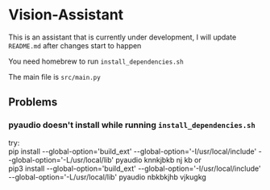 # Vision-Assistant

This is an assistant that is currently under development,
I will update `README.md` after changes start to happen

You need homebrew to run `install_dependencies.sh`

The main file is `src/main.py`

## Problems

### pyaudio doesn't install while running `install_dependencies.sh`

try:  
        pip install --global-option='build_ext' --global-option='-I/usr/local/include' --global-option='-L/usr/local/lib' pyaudio
        knnkjbkb
        nj kb 
or  
        pip3 install --global-option='build_ext' --global-option='-I/usr/local/include' --global-option='-L/usr/local/lib' pyaudio
        nbkbkjhb
        vjkugkg
